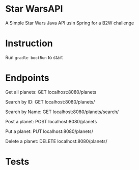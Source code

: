 # Star WarsAPI

A Simple Star Wars Java API usin Spring for a B2W challenge

# Instruction
Run `gradle bootRun` to start

# Endpoints
Get all planets: GET localhost:8080/planets

Search by ID: GET localhost:8080/planets/<ID>

Search by Name: GET localhost:8080/planets/search/<NAME>

Post a planet: POST localhost:8080/planets

Put a planet: PUT localhost:8080/planets/<ID>

Delete a planet: DELETE localhost:8080/planets/<ID>

# Tests
